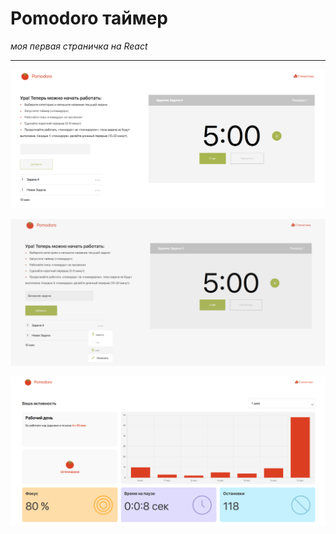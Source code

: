 

# Pomodoro таймер
*моя первая страничка на React*

___


![Pictyrka](toReadMe/1.png)

![Pictyrka](toReadMe/2.png)

![Pictyrka](toReadMe/3.png)


